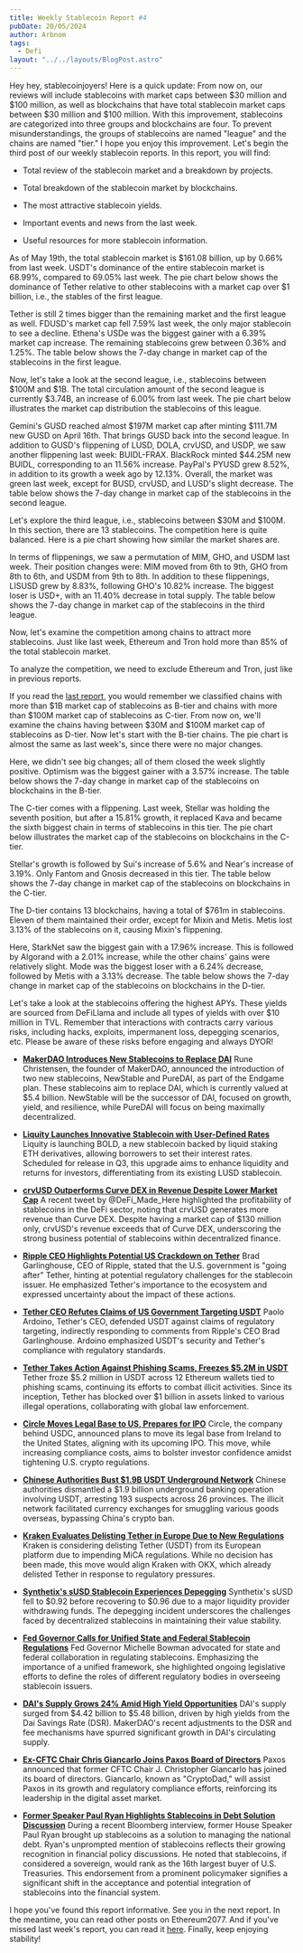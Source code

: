 ```yaml
---
title: Weekly Stablecoin Report #4
pubDate: 20/05/2024
author: Arbnom
tags:
  - Defi
layout: "../../layouts/BlogPost.astro"
---
```


Hey hey, stablecoinjoyers! Here is a quick update: From now on, our reviews will include stablecoins with market caps between $30 million and $100 million, as well as blockchains that have total stablecoin market caps between $30 million and $100 million. With this improvement, stablecoins are categorized into three groups and blockchains are four. To prevent misunderstandings, the groups of stablecoins are named "league" and the chains are named "tier." I hope you enjoy this improvement. Let's begin the third post of our weekly stablecoin reports. In this report, you will find:

- Total review of the stablecoin market and a breakdown by projects.

- Total breakdown of the stablecoin market by blockchains.

- The most attractive stablecoin yields.

- Important events and news from the last week.

- Useful resources for more stablecoin information.

As of May 19th, the total stablecoin market is $161.08 billion, up by 0.66% from last week. USDT's dominance of the entire stablecoin market is 68.99%, compared to 69.05% last week. The pie chart below shows the dominance of Tether relative to other stablecoins with a market cap over $1 billion, i.e., the stables of the first league.

Tether is still 2 times bigger than the remaining market and the first league as well. FDUSD's market cap fell 7.59% last week, the only major stablecoin to see a decline. Ethena's USDe was the biggest gainer with a 6.39% market cap increase. The remaining stablecoins grew between 0.36% and 1.25%. The table below shows the 7-day change in market cap of the stablecoins in the first league.

Now, let's take a look at the second league, i.e., stablecoins between $100M and $1B. The total circulation amount of the second league is currently $3.74B, an increase of 6.00% from last week. The pie chart below illustrates the market cap distribution the stablecoins of this league.

Gemini's GUSD reached almost $197M market cap after minting $111.7M new GUSD on April 16th. That brings GUSD back into the second league. In addition to GUSD's flippening of LUSD, DOLA, crvUSD, and USDP, we saw another flippening last week: BUIDL-FRAX. BlackRock minted $44.25M new BUIDL, corresponding to an 11.56% increase. PayPal's PYUSD grew 8.52%, in addition to its growth a week ago by 12.13%. Overall, the market was green last week, except for BUSD, crvUSD, and LUSD's slight decrease. The table below shows the 7-day change in market cap of the stablecoins in the second league.

Let's explore the third league, i.e., stablecoins between $30M and $100M. In this section, there are 13 stablecoins. The competition here is quite balanced. Here is a pie chart showing how similar the market shares are.

In terms of flippenings, we saw a permutation of MIM, GHO, and USDM last week. Their position changes were: MIM moved from 6th to 9th, GHO from 8th to 6th, and USDM from 9th to 8th. In addition to these flippenings, LISUSD grew by 8.83%, following GHO's 10.82% increase. The biggest loser is USD+, with an 11.40% decrease in total supply. The table below shows the 7-day change in market cap of the stablecoins in the third league.

Now, let's examine the competition among chains to attract more stablecoins. Just like last week, Ethereum and Tron hold more than 85% of the total stablecoin market.

To analyze the competition, we need to exclude Ethereum and Tron, just like in previous reports.

If you read the [last report](https://ethereum2077.substack.com/p/weekly-stablecoin-report-3), you would remember we classified chains with more than $1B market cap of stablecoins as B-tier and chains with more than $100M market cap of stablecoins as C-tier. From now on, we'll examine the chains having between $30M and $100M market cap of stablecoins as D-tier. Now let's start with the B-tier chains. The pie chart is almost the same as last week's, since there were no major changes.

Here, we didn't see big changes; all of them closed the week slightly positive. Optimism was the biggest gainer with a 3.57% increase. The table below shows the 7-day change in market cap of the stablecoins on blockchains in the B-tier.

The C-tier comes with a flippening. Last week, Stellar was holding the seventh position, but after a 15.81% growth, it replaced Kava and became the sixth biggest chain in terms of stablecoins in this tier. The pie chart below illustrates the market cap of the stablecoins on blockchains in the C-tier.

Stellar's growth is followed by Sui's increase of 5.6% and Near's increase of 3.19%. Only Fantom and Gnosis decreased in this tier. The table below shows the 7-day change in market cap of the stablecoins on blockchains in the C-tier.

The D-tier contains 13 blockchains, having a total of $761m in stablecoins. Eleven of them maintained their order, except for Mixin and Metis. Metis lost 3.13% of the stablecoins on it, causing Mixin's flippening.

Here, StarkNet saw the biggest gain with a 17.96% increase. This is followed by Algorand with a 2.01% increase, while the other chains' gains were relatively slight. Mode was the biggest loser with a 6.24% decrease, followed by Metis with a 3.13% decrease. The table below shows the 7-day change in market cap of the stablecoins on blockchains in the D-tier.

Let's take a look at the stablecoins offering the highest APYs. These yields are sourced from DeFiLlama and include all types of yields with over $10 million in TVL. Remember that interactions with contracts carry various risks, including hacks, exploits, impermanent loss, depegging scenarios, etc. Please be aware of these risks before engaging and always DYOR!

- **[MakerDAO Introduces New Stablecoins to Replace DAI](https://thedefiant.io/news/defi/our-most-read-stories-this-week-pump-fun-hack-blast-token-s-and-p-on-rwa-solana-vs-ethereum)** Rune Christensen, the founder of MakerDAO, announced the introduction of two new stablecoins, NewStable and PureDAI, as part of the Endgame plan. These stablecoins aim to replace DAI, which is currently valued at $5.4 billion. NewStable will be the successor of DAI, focused on growth, yield, and resilience, while PureDAI will focus on being maximally decentralized.

- **[Liquity Launches Innovative Stablecoin with User-Defined Rates](https://www.coindesk.com/tech/2024/05/14/defi-lender-liquity-unveils-new-stablecoin-with-user-set-borrowing-rates-in-white-paper/)** Liquity is launching BOLD, a new stablecoin backed by liquid staking ETH derivatives, allowing borrowers to set their interest rates. Scheduled for release in Q3, this upgrade aims to enhance liquidity and returns for investors, differentiating from its existing LUSD stablecoin.

- **[crvUSD Outperforms Curve DEX in Revenue Despite Lower Market Cap](https://x.com/DeFi_Made_Here/status/1791429869420650833)** A recent tweet by @DeFi_Made_Here highlighted the profitability of stablecoins in the DeFi sector, noting that crvUSD generates more revenue than Curve DEX. Despite having a market cap of $130 million only, crvUSD's revenue exceeds that of Curve DEX, underscoring the strong business potential of stablecoins within decentralized finance.

- **[Ripple CEO Highlights Potential US Crackdown on Tether](https://cointelegraph.com/news/us-government-going-after-tether-ripple-ceo-claims)** Brad Garlinghouse, CEO of Ripple, stated that the U.S. government is "going after" Tether, hinting at potential regulatory challenges for the stablecoin issuer. He emphasized Tether's importance to the ecosystem and expressed uncertainty about the impact of these actions.

- **[Tether CEO Refutes Claims of US Government Targeting USDT](https://www.theblock.co/post/294141/tether-ceo-riled-up-by-suggestion-usdt-is-a-target-of-us-government)** Paolo Ardoino, Tether's CEO, defended USDT against claims of regulatory targeting, indirectly responding to comments from Ripple's CEO Brad Garlinghouse. Ardoino emphasized USDT's security and Tether's compliance with regulatory standards.

- **[Tether Takes Action Against Phishing Scams, Freezes $5.2M in USDT](https://cointelegraph.com/news/tether-freezes-usdt-phishing-scams)** Tether froze $5.2 million in USDT across 12 Ethereum wallets tied to phishing scams, continuing its efforts to combat illicit activities. Since its inception, Tether has blocked over $1 billion in assets linked to various illegal operations, collaborating with global law enforcement.

- **[Circle Moves Legal Base to US, Prepares for IPO](https://cointelegraph.com/news/circle-shifts-legal-home-us-ahead-ipo)** Circle, the company behind USDC, announced plans to move its legal base from Ireland to the United States, aligning with its upcoming IPO. This move, while increasing compliance costs, aims to bolster investor confidence amidst tightening U.S. crypto regulations.

- **[Chinese Authorities Bust $1.9B USDT Underground Network](https://cointelegraph.com/news/chinese-police-bust-usdt-underground-banking-ring)** Chinese authorities dismantled a $1.9 billion underground banking operation involving USDT, arresting 193 suspects across 26 provinces. The illicit network facilitated currency exchanges for smuggling various goods overseas, bypassing China's crypto ban.

- **[Kraken Evaluates Delisting Tether in Europe Due to New Regulations](https://www.theblock.co/post/295178/kraken-actively-reviewing-end-tether-eu)** Kraken is considering delisting Tether (USDT) from its European platform due to impending MiCA regulations. While no decision has been made, this move would align Kraken with OKX, which already delisted Tether in response to regulatory pressures.

- **[Synthetix's sUSD Stablecoin Experiences Depegging](https://www.theblock.co/post/295074/synthetix-susd-depeg)** Synthetix's sUSD fell to $0.92 before recovering to $0.96 due to a major liquidity provider withdrawing funds. The depegging incident underscores the challenges faced by decentralized stablecoins in maintaining their value stability.

- **[Fed Governor Calls for Unified State and Federal Stablecoin Regulations](https://www.theblock.co/post/294754/states-and-the-federal-government-need-to-work-together-on-stablecoins-fed-governor-bowman)** Fed Governor Michelle Bowman advocated for state and federal collaboration in regulating stablecoins. Emphasizing the importance of a unified framework, she highlighted ongoing legislative efforts to define the roles of different regulatory bodies in overseeing stablecoin issuers.

- **[DAI's Supply Grows 24% Amid High Yield Opportunities](https://www.theblock.co/post/294190/dai-ling-back-in-breaking-down-dais-circulating-supply)** DAI's supply surged from $4.42 billion to $5.48 billion, driven by high yields from the Dai Savings Rate (DSR). MakerDAO's recent adjustments to the DSR and fee mechanisms have spurred significant growth in DAI's circulating supply.

- **[Ex-CFTC Chair Chris Giancarlo Joins Paxos Board of Directors](https://www.theblock.co/post/294357/paxos-adds-former-cftc-chair-chris-giancarlo-to-its-board-of-directors)** Paxos announced that former CFTC Chair J. Christopher Giancarlo has joined its board of directors. Giancarlo, known as "CryptoDad," will assist Paxos in its growth and regulatory compliance efforts, reinforcing its leadership in the digital asset market.

- **[Former Speaker Paul Ryan Highlights Stablecoins in Debt Solution Discussion](https://x.com/nic__carter/status/1790540747466223921)** During a recent Bloomberg interview, former House Speaker Paul Ryan brought up stablecoins as a solution to managing the national debt. Ryan's unprompted mention of stablecoins reflects their growing recognition in financial policy discussions. He noted that stablecoins, if considered a sovereign, would rank as the 16th largest buyer of U.S. Treasuries. This endorsement from a prominent policymaker signifies a significant shift in the acceptance and potential integration of stablecoins into the financial system.

I hope you've found this report informative. See you in the next report. In the meantime, you can read other posts on Ethereum2077. And if you've missed last week's report, you can read it [here](https://ethereum2077.substack.com/p/weekly-stablecoin-report-3). Finally, keep enjoying stability!
